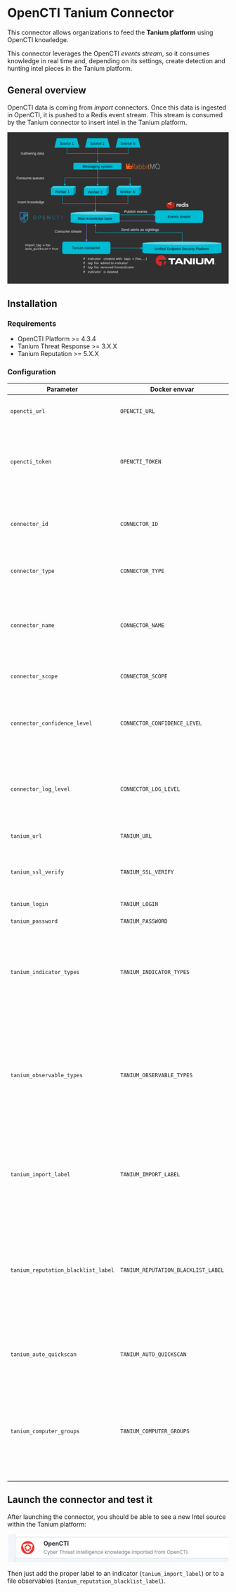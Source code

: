 # OpenCTI Tanium Connector

This connector allows organizations to feed the **Tanium platform** using OpenCTI knowledge. 

This connector leverages the OpenCTI *events stream*, so it consumes knowledge in real time and, depending on its settings, create detection and hunting intel pieces in the Tanium platform.

## General overview

OpenCTI data is coming from *import* connectors. Once this data is ingested in OpenCTI, it is pushed to a Redis event stream. This stream is consumed by the Tanium connector to insert intel in the Tanium platform.

![Stream overview](doc/stream.png "Stream overview")

## Installation

### Requirements

- OpenCTI Platform >= 4.3.4
- Tanium Threat Response >= 3.X.X
- Tanium Reputation >= 5.X.X

### Configuration

| Parameter                            | Docker envvar                       | Mandatory    | Description                                                                                                                                                |
| ------------------------------------ | ----------------------------------- | ------------ | ---------------------------------------------------------------------------------------------------------------------------------------------------------- |
| `opencti_url`                        | `OPENCTI_URL`                       | Yes          | The URL of the OpenCTI platform.                                                                                                                           |
| `opencti_token`                      | `OPENCTI_TOKEN`                     | Yes          | The default admin token configured in the OpenCTI platform parameters file.                                                                                |
| `connector_id`                       | `CONNECTOR_ID`                      | Yes          | A valid arbitrary `UUIDv4` that must be unique for this connector.                                                                                         |
| `connector_type`                     | `CONNECTOR_TYPE`                    | Yes          | Must be `STREAM` (this is the connector type).                                                                                                             |
| `connector_name`                     | `CONNECTOR_NAME`                    | Yes          | The name of the Tanium instance, to identify it if you have multiple Tanium connectors.                                                                    |
| `connector_scope`                    | `CONNECTOR_SCOPE`                   | Yes          | Must be `tanium`, not used in this connector.                                                                                                              |
| `connector_confidence_level`         | `CONNECTOR_CONFIDENCE_LEVEL`        | Yes          | The default confidence level for created sightings (a number between 1 and 4).                                                                             |
| `connector_log_level`                | `CONNECTOR_LOG_LEVEL`               | Yes          | The log level for this connector, could be `debug`, `info`, `warn` or `error` (less verbose).                                                              |
| `tanium_url`                         | `TANIUM_URL`                        | Yes          | The Tanium instance URL.                                                                                                                                   |
| `tanium_ssl_verify`                  | `TANIUM_SSL_VERIFY`                 | Yes          | Enable the SSL certificate check (default: `true`)                                                                                                         |
| `tanium_login`                       | `TANIUM_LOGIN`                      | Yes          | The Tanium login user.                                                                                                                                     |
| `tanium_password`                    | `TANIUM_PASSWORD`                   | Yes          | The Tanium password.                                                                                                                                       |
| `tanium_indicator_types`             | `TANIUM_INDICATOR_TYPES`            | Yes          | A list of indicator types separated by `,`, could be `stix`, `yara` or `tanium-signal` (cannot be empty).                                                  |
| `tanium_observable_types`            | `TANIUM_OBSERVABLE_TYPES`           | Yes          | A list of observable types separated by `,`, could be `ipv4-addr`, `ipv6-addr`, `domain-name`, `x-opencti-hostname`, `file` or `process` (can be empty).   |
| `tanium_import_label`                | `TANIUM_IMPORT_LABEL`               | Yes          | If this label is added or present, the entity will be imported in Tanium, can be '*' to import everything.                                                 |
| `tanium_reputation_blacklist_label`  | `TANIUM_REPUTATION_BLACKLIST_LABEL` | No           | If this label is added or present in an entity containing hashes, these hashes will be imported to Tanium reputation (can be '*' to import everything).    |
| `tanium_auto_quickscan`              | `TANIUM_AUTO_QUICKSCAN`             | No           | Trigger a quickscan for each inserted intel document in Tanium.                                                                                            |
| `tanium_computer_groups`             | `TANIUM_COMPUTER_GROUPS  `          | No           | A list of computer groups separated by `,`, which will be the targets of the automatic quickscan the automatic quickscan                                   |

## Launch the connector and test it

After launching the connector, you should be able to see a new Intel source within the Tanium platform:

![New source](doc/source.png "New source")

Then just add the proper label to an indicator (`tanium_import_label`) or to a file observables (`tanium_reputation_blacklist_label`).